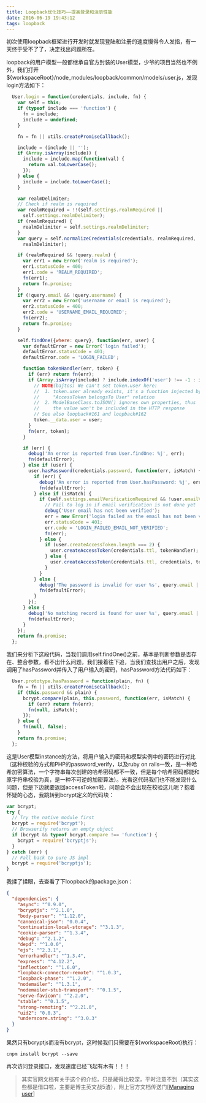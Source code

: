 ```yaml
---
title: Loopback优化技巧——提高登录和注册性能
date: 2016-06-19 19:43:12
tags: loopback
---
```


初次使用loopback框架进行开发时就发现登陆和注册的速度慢得令人发指，有一天终于受不了了，决定找出问题所在。

loopback的用户模型一般都继承自官方封装的User模型，少爷的项目当然也不例外，我们打开${workspaceRoot}/node_modules/loopback/common/models/user.js，发现login方法如下：

```javascript
  User.login = function(credentials, include, fn) {
    var self = this;
    if (typeof include === 'function') {
      fn = include;
      include = undefined;
    }

    fn = fn || utils.createPromiseCallback();

    include = (include || '');
    if (Array.isArray(include)) {
      include = include.map(function(val) {
        return val.toLowerCase();
      });
    } else {
      include = include.toLowerCase();
    }

    var realmDelimiter;
    // Check if realm is required
    var realmRequired = !!(self.settings.realmRequired ||
      self.settings.realmDelimiter);
    if (realmRequired) {
      realmDelimiter = self.settings.realmDelimiter;
    }
    var query = self.normalizeCredentials(credentials, realmRequired,
      realmDelimiter);

    if (realmRequired && !query.realm) {
      var err1 = new Error('realm is required');
      err1.statusCode = 400;
      err1.code = 'REALM_REQUIRED';
      fn(err1);
      return fn.promise;
    }
    if (!query.email && !query.username) {
      var err2 = new Error('username or email is required');
      err2.statusCode = 400;
      err2.code = 'USERNAME_EMAIL_REQUIRED';
      fn(err2);
      return fn.promise;
    }

    self.findOne({where: query}, function(err, user) {
      var defaultError = new Error('login failed');
      defaultError.statusCode = 401;
      defaultError.code = 'LOGIN_FAILED';

      function tokenHandler(err, token) {
        if (err) return fn(err);
        if (Array.isArray(include) ? include.indexOf('user') !== -1 : include === 'user') {
          // NOTE(bajtos) We can't set token.user here:
          //  1. token.user already exists, it's a function injected by
          //     "AccessToken belongsTo User" relation
          //  2. ModelBaseClass.toJSON() ignores own properties, thus
          //     the value won't be included in the HTTP response
          // See also loopback#161 and loopback#162
          token.__data.user = user;
        }
        fn(err, token);
      }

      if (err) {
        debug('An error is reported from User.findOne: %j', err);
        fn(defaultError);
      } else if (user) {
        user.hasPassword(credentials.password, function(err, isMatch) {
          if (err) {
            debug('An error is reported from User.hasPassword: %j', err);
            fn(defaultError);
          } else if (isMatch) {
            if (self.settings.emailVerificationRequired && !user.emailVerified) {
              // Fail to log in if email verification is not done yet
              debug('User email has not been verified');
              err = new Error('login failed as the email has not been verified');
              err.statusCode = 401;
              err.code = 'LOGIN_FAILED_EMAIL_NOT_VERIFIED';
              fn(err);
            } else {
              if (user.createAccessToken.length === 2) {
                user.createAccessToken(credentials.ttl, tokenHandler);
              } else {
                user.createAccessToken(credentials.ttl, credentials, tokenHandler);
              }
            }
          } else {
            debug('The password is invalid for user %s', query.email || query.username);
            fn(defaultError);
          }
        });
      } else {
        debug('No matching record is found for user %s', query.email || query.username);
        fn(defaultError);
      }
    });
    return fn.promise;
  };
```

我们来分析下这段代码，当我们调用self.findOne()之前，基本是判断参数是否存在、整合参数，看不出什么问题，我们接着往下追，当我们查找出用户之后，发现调用了hasPassword并传入了用户输入的密码，hasPassword方法代码如下：

```javascript
  User.prototype.hasPassword = function(plain, fn) {
    fn = fn || utils.createPromiseCallback();
    if (this.password && plain) {
      bcrypt.compare(plain, this.password, function(err, isMatch) {
        if (err) return fn(err);
        fn(null, isMatch);
      });
    } else {
      fn(null, false);
    }
    return fn.promise;
  };
```

这是User模型instance的方法，将用户输入的密码和模型实例中的密码进行对比（这种校验的方式和PHP的password_verify，以及ruby on rails一致，是一种哈希加密算法，一个字符串每次创建的哈希密码都不一致，但是每个哈希密码都能和原字符串校验为真，是一种不可逆的加密算法）。光看这代码我们也不能发现什么问题，但是下边就要返回accessToken啦，问题会不会出现在校验这儿呢？抱着怀疑的心态，我跳转到bcrypt定义的代码块：

```javascript
var bcrypt;
try {
  // Try the native module first
  bcrypt = require('bcrypt');
  // Browserify returns an empty object
  if (bcrypt && typeof bcrypt.compare !== 'function') {
    bcrypt = require('bcryptjs');
  }
} catch (err) {
  // Fall back to pure JS impl
  bcrypt = require('bcryptjs');
}
```

我揉了揉眼，去查看了下loopback的package.json：

```json
{
  "dependencies": {
    "async": "^0.9.0",
    "bcryptjs": "^2.1.0",
    "body-parser": "^1.12.0",
    "canonical-json": "0.0.4",
    "continuation-local-storage": "^3.1.3",
    "cookie-parser": "^1.3.4",
    "debug": "^2.1.2",
    "depd": "^1.0.0",
    "ejs": "^2.3.1",
    "errorhandler": "^1.3.4",
    "express": "^4.12.2",
    "inflection": "^1.6.0",
    "loopback-connector-remote": "^1.0.3",
    "loopback-phase": "^1.2.0",
    "nodemailer": "^1.3.1",
    "nodemailer-stub-transport": "^0.1.5",
    "serve-favicon": "^2.2.0",
    "stable": "^0.1.5",
    "strong-remoting": "^2.21.0",
    "uid2": "0.0.3",
    "underscore.string": "^3.0.3"
  }
}
```

果然只有bcryptjs而没有bcrypt，这时候我们只需要在${workspaceRoot}执行：

```shell
cnpm install bcrypt --save
```

再次访问登录接口，发现速度已经飞起有木有！！！

> 其实官网文档有关于这个的介绍，只是藏得比较深，平时注意不到（其实这些都是借口啦，主要是博主英文战5渣），附上官方文档传送门[[Managing user](https://docs.strongloop.com/display/APIC/Managing+users)]